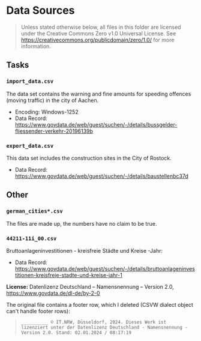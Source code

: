# Data Sources

> Unless stated otherwise below, all files in this folder are licensed under the Creative Commons Zero v1.0 Universal License.
See https://creativecommons.org/publicdomain/zero/1.0/ for more information.

## Tasks

### `import_data.csv`

The data set contains the warning and fine amounts for speeding offences (moving traffic) in the city of Aachen.

- Encoding: Windows-1252
- Data Record: https://www.govdata.de/web/guest/suchen/-/details/bussgelder-fliessender-verkehr-20196139b

### `export_data.csv`

This data set includes the construction sites in the City of Rostock. 

- Data Record: https://www.govdata.de/web/guest/suchen/-/details/baustellenbc37d

## Other

### `german_cities*.csv`

The files are made up, the numbers have no claim to be true.

### `44211-11i_00.csv`

Bruttoanlageninvestitionen - kreisfreie Städte und Kreise -Jahr: 
- Data Record: https://www.govdata.de/web/guest/suchen/-/details/bruttoanlageninvestitionen-kreisfreie-stadte-und-kreise-jahr-1


__License:__ Datenlizenz Deutschland – Namensnennung – Version 2.0, https://www.govdata.de/dl-de/by-2-0

The original file contains a footer row, which I deleted (CSVW dialect object can't handle footer rows):
> `__________
© IT.NRW, Düsseldorf, 2024. Dieses Werk ist lizenziert unter der Datenlizenz Deutschland - Namensnennung - Version 2.0.
Stand: 02.01.2024 / 08:17:19`

